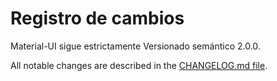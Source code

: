 # Registro de cambios

<p class="description">Material-UI sigue estrictamente  Versionado semántico 2.0.0.</p>

All notable changes are described in the [CHANGELOG.md file](https://github.com/mui-org/material-ui/blob/master/CHANGELOG.md).